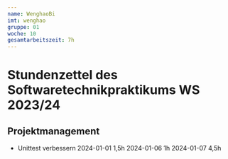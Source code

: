 ```yaml
---
name: WenghaoBi
imt: wenghao
gruppe: 01
woche: 10
gesamtarbeitszeit: 7h
---
```


# Stundenzettel des Softwaretechnikpraktikums WS 2023/24

## Projektmanagement
- Unittest verbessern
  2024-01-01 1,5h
  2024-01-06 1h
  2024-01-07 4,5h
  
    
  